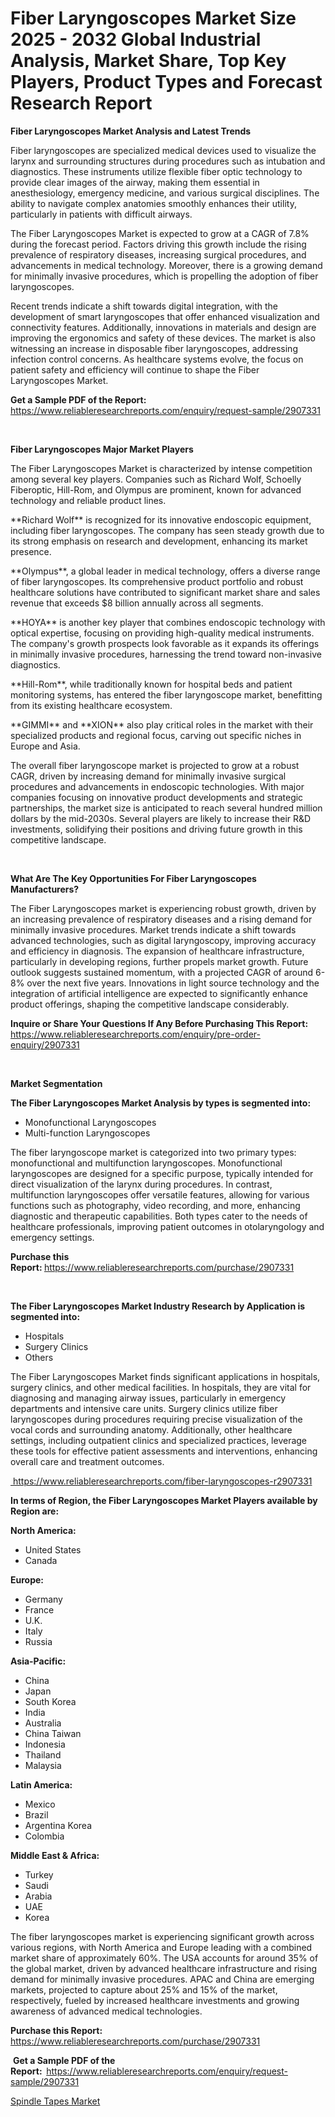 <p><h1>Fiber Laryngoscopes Market Size 2025 - 2032 Global Industrial Analysis, Market Share, Top Key Players, Product Types and Forecast Research Report</h1></p><p><strong>Fiber Laryngoscopes Market Analysis and Latest Trends</strong></p>
<p><p>Fiber laryngoscopes are specialized medical devices used to visualize the larynx and surrounding structures during procedures such as intubation and diagnostics. These instruments utilize flexible fiber optic technology to provide clear images of the airway, making them essential in anesthesiology, emergency medicine, and various surgical disciplines. The ability to navigate complex anatomies smoothly enhances their utility, particularly in patients with difficult airways.</p><p>The Fiber Laryngoscopes Market is expected to grow at a CAGR of 7.8% during the forecast period. Factors driving this growth include the rising prevalence of respiratory diseases, increasing surgical procedures, and advancements in medical technology. Moreover, there is a growing demand for minimally invasive procedures, which is propelling the adoption of fiber laryngoscopes.</p><p>Recent trends indicate a shift towards digital integration, with the development of smart laryngoscopes that offer enhanced visualization and connectivity features. Additionally, innovations in materials and design are improving the ergonomics and safety of these devices. The market is also witnessing an increase in disposable fiber laryngoscopes, addressing infection control concerns. As healthcare systems evolve, the focus on patient safety and efficiency will continue to shape the Fiber Laryngoscopes Market.</p></p>
<p><strong>Get a Sample PDF of the Report:&nbsp;</strong> <a href="https://www.reliableresearchreports.com/enquiry/request-sample/2907331?utm_campaign=3111&utm_medium=2&utm_source=Github&utm_content=ia&utm_term=12032025&utm_id=fiber-laryngoscopes">https://www.reliableresearchreports.com/enquiry/request-sample/2907331</a></p>
<p>&nbsp;</p>
<p><strong>Fiber Laryngoscopes Major Market Players</strong></p>
<p><p>The Fiber Laryngoscopes Market is characterized by intense competition among several key players. Companies such as Richard Wolf, Schoelly Fiberoptic, Hill-Rom, and Olympus are prominent, known for advanced technology and reliable product lines. </p><p>**Richard Wolf** is recognized for its innovative endoscopic equipment, including fiber laryngoscopes. The company has seen steady growth due to its strong emphasis on research and development, enhancing its market presence. </p><p>**Olympus**, a global leader in medical technology, offers a diverse range of fiber laryngoscopes. Its comprehensive product portfolio and robust healthcare solutions have contributed to significant market share and sales revenue that exceeds $8 billion annually across all segments.</p><p>**HOYA** is another key player that combines endoscopic technology with optical expertise, focusing on providing high-quality medical instruments. The company's growth prospects look favorable as it expands its offerings in minimally invasive procedures, harnessing the trend toward non-invasive diagnostics.</p><p>**Hill-Rom**, while traditionally known for hospital beds and patient monitoring systems, has entered the fiber laryngoscope market, benefitting from its existing healthcare ecosystem. </p><p>**GIMMI** and **XION** also play critical roles in the market with their specialized products and regional focus, carving out specific niches in Europe and Asia.</p><p>The overall fiber laryngoscope market is projected to grow at a robust CAGR, driven by increasing demand for minimally invasive surgical procedures and advancements in endoscopic technologies. With major companies focusing on innovative product developments and strategic partnerships, the market size is anticipated to reach several hundred million dollars by the mid-2030s. Several players are likely to increase their R&D investments, solidifying their positions and driving future growth in this competitive landscape.</p></p>
<p>&nbsp;</p>
<p><strong>What Are The Key Opportunities For Fiber Laryngoscopes Manufacturers?</strong></p>
<p><p>The Fiber Laryngoscopes market is experiencing robust growth, driven by an increasing prevalence of respiratory diseases and a rising demand for minimally invasive procedures. Market trends indicate a shift towards advanced technologies, such as digital laryngoscopy, improving accuracy and efficiency in diagnosis. The expansion of healthcare infrastructure, particularly in developing regions, further propels market growth. Future outlook suggests sustained momentum, with a projected CAGR of around 6-8% over the next five years. Innovations in light source technology and the integration of artificial intelligence are expected to significantly enhance product offerings, shaping the competitive landscape considerably.</p></p>
<p><strong>Inquire or Share Your Questions If Any Before Purchasing This Report:</strong> <a href="https://www.reliableresearchreports.com/enquiry/pre-order-enquiry/2907331?utm_campaign=3111&utm_medium=2&utm_source=Github&utm_content=ia&utm_term=12032025&utm_id=fiber-laryngoscopes">https://www.reliableresearchreports.com/enquiry/pre-order-enquiry/2907331</a></p>
<p>&nbsp;</p>
<p><strong>Market Segmentation</strong></p>
<p><strong>The Fiber Laryngoscopes Market Analysis by types is segmented into:</strong></p>
<p><ul><li>Monofunctional Laryngoscopes</li><li>Multi-function Laryngoscopes</li></ul></p>
<p><p>The fiber laryngoscope market is categorized into two primary types: monofunctional and multifunction laryngoscopes. Monofunctional laryngoscopes are designed for a specific purpose, typically intended for direct visualization of the larynx during procedures. In contrast, multifunction laryngoscopes offer versatile features, allowing for various functions such as photography, video recording, and more, enhancing diagnostic and therapeutic capabilities. Both types cater to the needs of healthcare professionals, improving patient outcomes in otolaryngology and emergency settings.</p></p>
<p><strong>Purchase this Report:&nbsp;</strong><a href="https://www.reliableresearchreports.com/purchase/2907331?utm_campaign=3111&utm_medium=2&utm_source=Github&utm_content=ia&utm_term=12032025&utm_id=fiber-laryngoscopes">https://www.reliableresearchreports.com/purchase/2907331</a></p>
<p>&nbsp;</p>
<p><strong>The Fiber Laryngoscopes Market Industry Research by Application is segmented into:</strong></p>
<p><ul><li>Hospitals</li><li>Surgery Clinics</li><li>Others</li></ul></p>
<p><p>The Fiber Laryngoscopes Market finds significant applications in hospitals, surgery clinics, and other medical facilities. In hospitals, they are vital for diagnosing and managing airway issues, particularly in emergency departments and intensive care units. Surgery clinics utilize fiber laryngoscopes during procedures requiring precise visualization of the vocal cords and surrounding anatomy. Additionally, other healthcare settings, including outpatient clinics and specialized practices, leverage these tools for effective patient assessments and interventions, enhancing overall care and treatment outcomes.</p></p>
<p><a href="https://www.reliableresearchreports.com/fiber-laryngoscopes-r2907331?utm_campaign=3111&utm_medium=2&utm_source=Github&utm_content=ia&utm_term=12032025&utm_id=fiber-laryngoscopes">&nbsp;https://www.reliableresearchreports.com/fiber-laryngoscopes-r2907331</a></p>
<p><strong>In terms of Region, the Fiber Laryngoscopes Market Players available by Region are:</strong></p>
<p>
    <p> <strong> North America: </strong>
        <ul>
            <li>United States</li>
            <li>Canada</li>
        </ul>
        </p> 
    <p> <strong> Europe: </strong>
        <ul>
            <li>Germany</li>
            <li>France</li>
            <li>U.K.</li>
            <li>Italy</li>
            <li>Russia</li>
        </ul>
        </p> 
    <p> <strong> Asia-Pacific: </strong>
        <ul>
            <li>China</li>
            <li>Japan</li>
            <li>South Korea</li>
            <li>India</li>
            <li>Australia</li>
            <li>China Taiwan</li>
            <li>Indonesia</li>
            <li>Thailand</li>
            <li>Malaysia</li>
        </ul>
        </p> 
    <p> <strong> Latin America: </strong>
        <ul>
            <li>Mexico</li>
            <li>Brazil</li>
            <li>Argentina Korea</li>
            <li>Colombia</li>
        </ul>
        </p> 
    <p> <strong> Middle East & Africa: </strong>
        <ul>
            <li>Turkey</li>
            <li>Saudi</li>
            <li>Arabia</li>
            <li>UAE</li>
            <li>Korea</li>
        </ul>
    </p>
    </p>
<p><p>The fiber laryngoscopes market is experiencing significant growth across various regions, with North America and Europe leading with a combined market share of approximately 60%. The USA accounts for around 35% of the global market, driven by advanced healthcare infrastructure and rising demand for minimally invasive procedures. APAC and China are emerging markets, projected to capture about 25% and 15% of the market, respectively, fueled by increased healthcare investments and growing awareness of advanced medical technologies.</p></p>
<p><strong>Purchase this Report: </strong><a href="https://www.reliableresearchreports.com/purchase/2907331?utm_campaign=3111&utm_medium=2&utm_source=Github&utm_content=ia&utm_term=12032025&utm_id=fiber-laryngoscopes">https://www.reliableresearchreports.com/purchase/2907331</a></p>
<p>&nbsp;<strong>Get a Sample PDF of the Report:&nbsp;&nbsp;</strong><a href="https://www.reliableresearchreports.com/enquiry/request-sample/2907331?utm_campaign=3111&utm_medium=2&utm_source=Github&utm_content=ia&utm_term=12032025&utm_id=fiber-laryngoscopes">https://www.reliableresearchreports.com/enquiry/request-sample/2907331</a></p>
<p><strong></strong></p>
<p><p><a href="https://github.com/trenkkwasek84/Market-Research-Report-List-1/blob/main/spindle-tapes-market.md?utm_campaign=3111&utm_medium=2&utm_source=Github&utm_content=ia&utm_term=12032025&utm_id=fiber-laryngoscopes">Spindle Tapes Market</a></p></p>